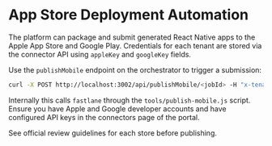 # App Store Deployment Automation

The platform can package and submit generated React Native apps to the Apple App Store and Google Play. Credentials for each tenant are stored via the connector API using `appleKey` and `googleKey` fields.

Use the `publishMobile` endpoint on the orchestrator to trigger a submission:

```bash
curl -X POST http://localhost:3002/api/publishMobile/<jobId> -H "x-tenant-id: TENANT"
```

Internally this calls `fastlane` through the `tools/publish-mobile.js` script. Ensure you have Apple and Google developer accounts and have configured API keys in the connectors page of the portal.

See official review guidelines for each store before publishing.

